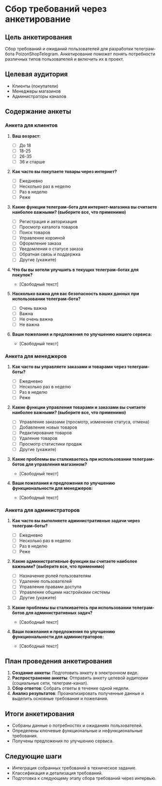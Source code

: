 # Сбор требований через анкетирование

## Цель анкетирования
Сбор требований и ожиданий пользователей для разработки телеграм-бота PoizonShopTelegram. Анкетирование поможет понять потребности различных типов пользователей и включить их в проект.

## Целевая аудитория
- Клиенты (покупатели)
- Менеджеры магазинов
- Администраторы каналов

## Содержание анкеты

### Анкета для клиентов

1. **Ваш возраст:**
   - [ ] До 18
   - [ ] 18-25
   - [ ] 26-35
   - [ ] 36 и старше

2. **Как часто вы покупаете товары через интернет?**
   - [ ] Ежедневно
   - [ ] Несколько раз в неделю
   - [ ] Раз в неделю
   - [ ] Реже

3. **Какие функции телеграм-бота для интернет-магазина вы считаете наиболее важными? (выберите все, что применимо)**
   - [ ] Регистрация и авторизация
   - [ ] Просмотр каталога товаров
   - [ ] Поиск товаров
   - [ ] Управление корзиной
   - [ ] Оформление заказа
   - [ ] Уведомления о статусе заказа
   - [ ] Обратная связь и поддержка
   - [ ] Другие (укажите)

4. **Что бы вы хотели улучшить в текущих телеграм-ботах для покупок?**
   - [Свободный текст]

5. **Насколько важна для вас безопасность ваших данных при использовании телеграм-бота?**
   - [ ] Очень важна
   - [ ] Важна
   - [ ] Не очень важна
   - [ ] Не важна

6. **Ваши пожелания и предложения по улучшению нашего сервиса:**
   - [Свободный текст]

### Анкета для менеджеров

1. **Как часто вы управляете заказами и товарами через телеграм-боты?**
   - [ ] Ежедневно
   - [ ] Несколько раз в неделю
   - [ ] Раз в неделю
   - [ ] Реже

2. **Какие функции управления товарами и заказами вы считаете наиболее важными? (выберите все, что применимо)**
   - [ ] Управление заказами (просмотр, изменение статуса, отмена)
   - [ ] Добавление новых товаров
   - [ ] Редактирование товаров
   - [ ] Удаление товаров
   - [ ] Просмотр статистики продаж
   - [ ] Другие (укажите)

3. **Какие проблемы вы сталкиваетесь при использовании телеграм-ботов для управления магазином?**
   - [Свободный текст]

4. **Ваши пожелания и предложения по улучшению функциональности для менеджеров:**
   - [Свободный текст]

### Анкета для администраторов

1. **Как часто вы выполняете административные задачи через телеграм-боты?**
   - [ ] Ежедневно
   - [ ] Несколько раз в неделю
   - [ ] Раз в неделю
   - [ ] Реже

2. **Какие административные функции вы считаете наиболее важными? (выберите все, что применимо)**
   - [ ] Назначение ролей пользователям
   - [ ] Удаление пользователей
   - [ ] Управление правами доступа
   - [ ] Управление общими настройками системы
   - [ ] Другие (укажите)

3. **Какие проблемы вы сталкиваетесь при использовании телеграм-ботов для административных задач?**
   - [Свободный текст]

4. **Ваши пожелания и предложения по улучшению функциональности для администраторов:**
   - [Свободный текст]

## План проведения анкетирования

1. **Создание анкеты**: Подготовить анкету в электронном виде.
2. **Распространение анкеты**: Отправить анкету целевой аудитории (социальные сети, телеграм-канал).
3. **Сбор ответов**: Собрать ответы в течение одной недели.
4. **Анализ результатов**: Проанализировать полученные данные и выделить основные требования и пожелания.

## Итоги анкетирования
- Собраны данные о потребностях и ожиданиях пользователей.
- Определены ключевые функциональные и нефункциональные требования.
- Получены предложения по улучшению сервиса.

## Следующие шаги
- Интеграция собранных требований в техническое задание.
- Классификация и детализация требований.
- Подготовка к следующему этапу сбора требований через интервью.

